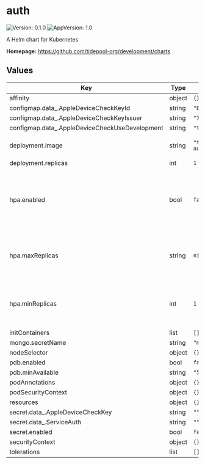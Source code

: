 # auth

![Version: 0.1.0](https://img.shields.io/badge/Version-0.1.0-informational?style=flat-square) ![AppVersion: 1.0](https://img.shields.io/badge/AppVersion-1.0-informational?style=flat-square)

A Helm chart for Kubernetes

**Homepage:** <https://github.com/tidepool-org/development/charts>

## Values

| Key | Type | Default | Description |
|-----|------|---------|-------------|
| affinity | object | `{}` |  |
| configmap.data_.AppleDeviceCheckKeyId | string | `"B542R658GF"` |  |
| configmap.data_.AppleDeviceCheckKeyIssuer | string | `"75U4X84TEG"` |  |
| configmap.data_.AppleDeviceCheckUseDevelopment | string | `"true"` |  |
| deployment.image | string | `"tidepool/platform-auth:master-latest"` | auth Docker image |
| deployment.replicas | int | `1` |  |
| hpa.enabled | bool | `false` | whether to create a horizontal pod autoscalers for all pods of given deployment |
| hpa.maxReplicas | string | `nil` | maximum number of replicas that HPA will maintain |
| hpa.minReplicas | int | `1` | minimum number of replicas that HPA will maintain |
| initContainers | list | `[]` |  |
| mongo.secretName | string | `"mongo"` |  |
| nodeSelector | object | `{}` |  |
| pdb.enabled | bool | `false` |  |
| pdb.minAvailable | string | `"50%"` |  |
| podAnnotations | object | `{}` |  |
| podSecurityContext | object | `{}` |  |
| resources | object | `{}` |  |
| secret.data_.AppleDeviceCheckKey | string | `""` |  |
| secret.data_.ServiceAuth | string | `""` |  |
| secret.enabled | bool | `false` |  |
| securityContext | object | `{}` |  |
| tolerations | list | `[]` |  |
